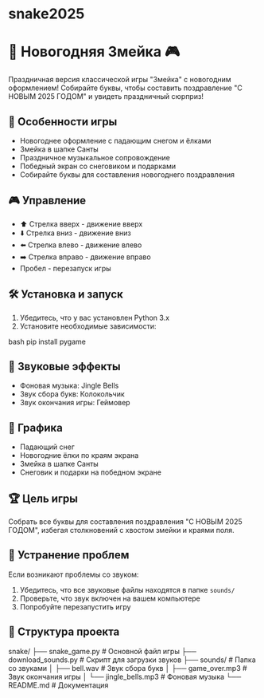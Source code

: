 # snake2025

# 🎄 Новогодняя Змейка 🎮

Праздничная версия классической игры "Змейка" с новогодним оформлением! Собирайте буквы, чтобы составить поздравление "С НОВЫМ 2025 ГОДОМ" и увидеть праздничный сюрприз!

## 🎯 Особенности игры
- Новогоднее оформление с падающим снегом и ёлками
- Змейка в шапке Санты
- Праздничное музыкальное сопровождение
- Победный экран со снеговиком и подарками
- Собирайте буквы для составления новогоднего поздравления

## 🎮 Управление
- ⬆️ Стрелка вверх - движение вверх
- ⬇️ Стрелка вниз - движение вниз
- ⬅️ Стрелка влево - движение влево
- ➡️ Стрелка вправо - движение вправо
- Пробел - перезапуск игры

## 🛠 Установка и запуск

1. Убедитесь, что у вас установлен Python 3.x
2. Установите необходимые зависимости:

bash
pip install pygame

## 🎵 Звуковые эффекты
- Фоновая музыка: Jingle Bells
- Звук сбора букв: Колокольчик
- Звук окончания игры: Геймовер

## 🎨 Графика
- Падающий снег
- Новогодние ёлки по краям экрана
- Змейка в шапке Санты
- Снеговик и подарки на победном экране

## 🏆 Цель игры
Собрать все буквы для составления поздравления "С НОВЫМ 2025 ГОДОМ", избегая столкновений с хвостом змейки и краями поля.

## 🐛 Устранение проблем
Если возникают проблемы со звуком:
1. Убедитесь, что все звуковые файлы находятся в папке `sounds/`
2. Проверьте, что звук включен на вашем компьютере
3. Попробуйте перезапустить игру



## 📂 Структура проекта
snake/
├── snake_game.py # Основной файл игры
├── download_sounds.py # Скрипт для загрузки звуков
├── sounds/ # Папка со звуками
│ ├── bell.wav # Звук сбора букв
│ ├── game_over.mp3 # Звук окончания игры
│ └── jingle_bells.mp3 # Фоновая музыка
└── README.md # Документация

